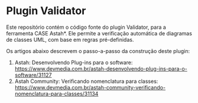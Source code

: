 # Plugin Validator

Este repositório contém o código fonte do plugin Validator, para a ferramenta CASE Astah*. Ele permite a verificação automática de diagramas de classes UML, com base em regras pré-definidas.

Os artigos abaixo descrevem o passo-a-passo da construção deste plugin:

1. Astah: Desenvolvendo Plug-ins para o software: <https://www.devmedia.com.br/astah-desenvolvendo-plug-ins-para-o-software/31127>
2. Astah Community: Verificando nomenclatura para classes: <https://www.devmedia.com.br/astah-community-verificando-nomenclatura-para-classes/31134>
